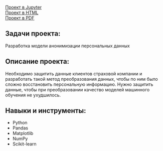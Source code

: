 [Проект в Jupyter](//github.com/IstominN/Portfolio/blob/main/Personal_data/personal_data.ipynb) <br>
[Проект в HTML](//github.com/IstominN/Portfolio/blob/main/Personal_data/personal_data.html) <br>
[Проект в PDF](//github.com/IstominN/Portfolio/blob/main/Personal_data/personal_data.pdf)

## Задачи проекта:

Разработка модели анонимизации персональных данных

## Описание проекта:

Необходимо защитить данные клиентов страховой компании и разработать такой метод преобразования данных, чтобы по ним было сложно восстановить персональную информацию. Нужно защитить данные, чтобы при преобразовании качество моделей машинного обучения не ухудшилось.


## Навыки и инструменты:

- Python
- Pandas
- Matplotlib
- NumPy
- Scikit-learn
